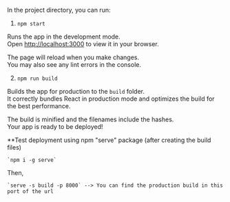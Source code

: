 In the project directory, you can run:

1. `npm start`

Runs the app in the development mode.\
Open [http://localhost:3000](http://localhost:3000) to view it in your browser.

The page will reload when you make changes.\
You may also see any lint errors in the console.

2. `npm run build`

Builds the app for production to the `build` folder.\
It correctly bundles React in production mode and optimizes the build for the best performance.

The build is minified and the filenames include the hashes.\
Your app is ready to be deployed!

**Test deployment using npm "serve" package (after creating the build files)

    `npm i -g serve`

Then, 

    `serve -s build -p 8000` --> You can find the production build in this port of the url

